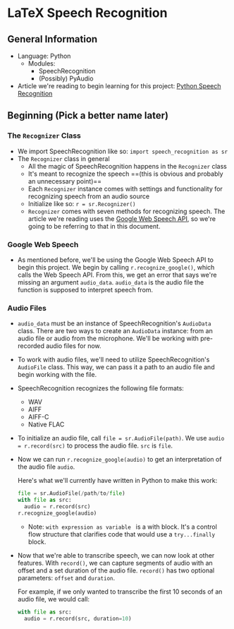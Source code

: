 # LaTeX Speech Recognition

## General Information

* Language: Python
  * Modules:
    * SpeechRecognition
    * (Possibly) PyAudio
* Article we're reading to begin learning for this project: [Python Speech Recognition](https://realpython.com/python-speech-recognition/)

## Beginning (Pick a better name later)

### The `Recognizer` Class

* We import SpeechRecognition like so: `import speech_recognition as sr`
* The `Recognizer` class in general
  * All the magic of SpeechRecognition happens in the `Recognizer` class
  * It's meant to recognize the speech ==(this is obvious and probably an unnecessary point)==
  * Each `Recognizer` instance comes with settings and functionality for recognizing speech from an audio source
  * Initialize like so: `r = sr.Recognizer()`
  * `Recognizer` comes with seven methods for recognizing speech. The article we're reading uses the [Google Web Speech API](https://wicg.github.io/speech-api/), so we're going to be referring to that in this document.

### Google Web Speech

* As mentioned before, we'll be using the Google Web Speech API to begin this project. We begin by calling `r.recognize_google()`, which calls the Web Speech API. From this, we get an error that says we're missing an argument `audio_data`. `audio_data` is the audio file the function is supposed to interpret speech from.

### Audio Files

* `audio_data` must be an instance of SpeechRecognition's `AudioData` class. There are two ways to create an `AudioData` instance: from an audio file or audio from the microphone. We'll be working with pre-recorded audio files for now.

* To work with audio files, we'll need to utilize SpeechRecognition's `AudioFile` class. This way, we can pass it a path to an audio file and begin working with the file.

* SpeechRecognition recognizes the following file formats:

  * WAV
  * AIFF
  * AIFF-C
  * Native FLAC

* To initialize an audio file, call `file = sr.AudioFile(path)`.  We use `audio = r.record(src)` to process the audio file. `src` is `file`. 

* Now we can run `r.recognize_google(audio)` to get an interpretation of the audio file `audio`.

  Here's what we'll currently have written in Python to make this work:

  ```python
  file = sr.AudioFile(/path/to/file)
  with file as src:
  	audio = r.record(src)
  r.recognize_google(audio)
  ```
  * Note: `with expression as variable `  is a with block. It's a control flow structure that clarifies code that would use a `try...finally` block.

* Now that we're able to transcribe speech, we can now look at other features. With `record()`, we can capture segments of audio with an offset and a set duration of the audio file. `record()` has two optional parameters: `offset` and `duration`.

  For example, if we only wanted to transcribe the first 10 seconds of an audio file, we would call:

  ````python
  with file as src:
    audio = r.record(src, duration=10)
  ````

  